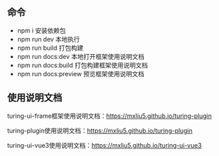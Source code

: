 
## 命令

- npm i 安装依赖包
- npm run dev 本地执行
- npm run build 打包构建
- npm run docs:dev 本地打开框架使用说明文档
- npm run docs:build 打包构建框架使用说明文档
- npm run docs:preview 预览框架使用说明文档



## 使用说明文档

turing-ui-frame框架使用说明文档：https://mxliu5.github.io/turing-plugin

turing-plugin使用说明文档：https://mxliu5.github.io/turing-plugin

turing-ui-vue3使用说明文档：https://mxliu5.github.io/turing-ui-vue3




